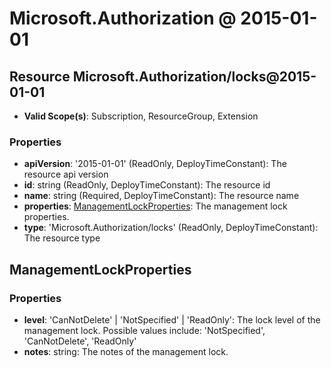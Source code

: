 # Microsoft.Authorization @ 2015-01-01

## Resource Microsoft.Authorization/locks@2015-01-01
* **Valid Scope(s)**: Subscription, ResourceGroup, Extension
### Properties
* **apiVersion**: '2015-01-01' (ReadOnly, DeployTimeConstant): The resource api version
* **id**: string (ReadOnly, DeployTimeConstant): The resource id
* **name**: string (Required, DeployTimeConstant): The resource name
* **properties**: [ManagementLockProperties](#managementlockproperties): The management lock properties.
* **type**: 'Microsoft.Authorization/locks' (ReadOnly, DeployTimeConstant): The resource type

## ManagementLockProperties
### Properties
* **level**: 'CanNotDelete' | 'NotSpecified' | 'ReadOnly': The lock level of the management lock. Possible values include: 'NotSpecified', 'CanNotDelete', 'ReadOnly'
* **notes**: string: The notes of the management lock.

